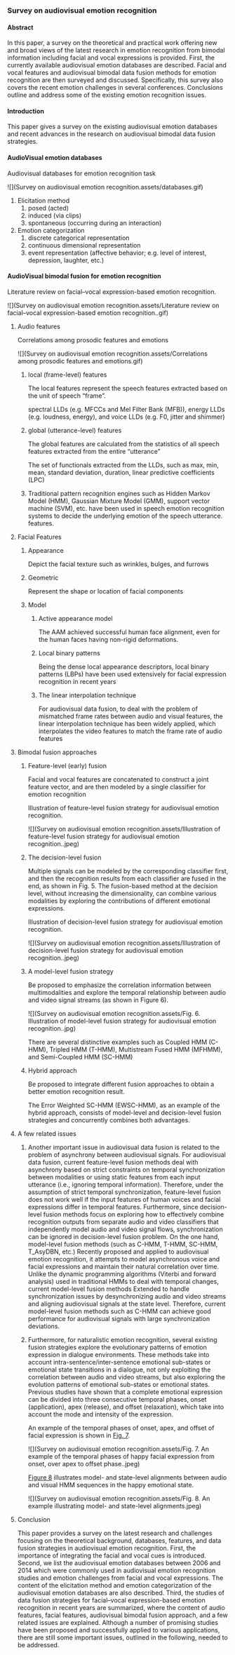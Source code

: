### Survey on audiovisual emotion recognition 

#### Abstract

In this paper, a survey on the theoretical and practical work offering new and broad views of the latest research in emotion recognition from bimodal information including facial and vocal expressions is provided. First, the currently available audiovisual emotion databases are described. Facial and vocal features and audiovisual bimodal data fusion methods for emotion recognition are then surveyed and discussed. Specifically, this survey also covers the recent emotion challenges in several conferences. Conclusions outline and address some of the existing emotion recognition issues.

#### Introduction

This paper gives a survey on the existing audiovisual emotion databases and recent advances in the research on audiovisual bimodal data fusion strategies.

#### AudioVisual emotion databases

Audiovisual databases for emotion recognition task

![](Survey on audiovisual emotion recognition.assets/databases.gif)

1. Elicitation method
   1. posed (acted)
   2. induced (via clips)
   3. spontaneous (occurring during an interaction)
2. Emotion categorization
   1. discrete categorical representation
   2. continuous dimensional representation
   3. event representation (affective behavior; e.g. level of interest, depression, laughter, etc.) 

#### AudioVisual bimodal fusion for emotion recognition

Literature review on facial–vocal expression-based emotion recognition.

![](Survey on audiovisual emotion recognition.assets/Literature review on facial–vocal expression-based emotion recognition..gif)

1. Audio features

   Correlations among prosodic features and emotions

   ![](Survey on audiovisual emotion recognition.assets/Correlations among prosodic features and emotions.gif)

   1. local (frame-level) features

      The local features represent the speech features extracted based on the unit of speech “frame”.

      spectral LLDs (e.g. MFCCs and Mel Filter Bank (MFB)), energy LLDs (e.g. loudness, energy), and voice LLDs (e.g. F0, jitter and shimmer)

   2. global (utterance-level) features

      The global features are calculated from the statistics of all speech features extracted from the entire “utterance” 

      The set of functionals extracted from the LLDs, such as max, min, mean, standard deviation, duration, linear predictive coefficients (LPC)

   3. Traditional pattern recognition engines such as Hidden Markov Model (HMM), Gaussian Mixture Model (GMM), support vector machine (SVM), etc. have been used in speech emotion recognition systems to decide the underlying emotion of the speech utterance. features.

2. Facial Features

   1. Appearance

       Depict the facial texture such as wrinkles, bulges, and furrows

   2. Geometric

      Represent the shape or location of facial components 

   3. Model

      1. Active appearance model 

         The AAM achieved successful human face alignment, even for the human faces having non-rigid deformations.

      2. Local binary patterns 

         Being the dense local appearance descriptors, local binary patterns (LBPs) have been used extensively for facial expression recognition in recent years

      3. The linear interpolation technique

         For audiovisual data fusion, to deal with the problem of mismatched frame rates between audio and visual features, the linear interpolation technique has been widely applied, which interpolates the video features to match the frame rate of audio features

3. Bimodal fusion approaches

   1. Feature-level (early) fusion

      Facial and vocal features are concatenated to construct a joint feature vector, and are then modeled by a single classifier for emotion recognition

      Illustration of feature-level fusion strategy for audiovisual emotion recognition.

      ![](Survey on audiovisual emotion recognition.assets/Illustration of feature-level fusion strategy for audiovisual emotion recognition..jpeg)

   2. The decision-level fusion

      Multiple signals can be modeled by the corresponding classifier first, and then the recognition results from each classifier are fused in the end, as shown in Fig. 5. The fusion-based method at the decision level, without increasing the dimensionality, can combine various modalities by exploring the contributions of different emotional expressions. 

       Illustration of decision-level fusion strategy for audiovisual emotion recognition.

      ![](Survey on audiovisual emotion recognition.assets/Illustration of decision-level fusion strategy for audiovisual emotion recognition..jpeg)

   3. A model-level fusion strategy

      Be proposed to emphasize the correlation information between multimodalities and explore the temporal relationship between audio and video signal streams (as shown in Figure 6).

      ![](Survey on audiovisual emotion recognition.assets/Fig. 6. Illustration of model-level fusion strategy for audiovisual emotion recognition..jpg)

      There are several distinctive examples such as Coupled HMM (C-HMM), Tripled HMM (T-HMM), Multistream Fused HMM (MFHMM), and Semi-Coupled HMM (SC-HMM)

   4. Hybrid approach

      Be proposed to integrate different fusion approaches to obtain a better emotion recognition result.

      The Error Weighted SC-HMM (EWSC-HMM), as an example of the hybrid approach, consists of model-level and decision-level fusion strategies and concurrently combines both advantages. 

4. A few related issues

   1. Another important issue in audiovisual data fusion is related to the problem of asynchrony between audiovisual signals. For audiovisual data fusion, current feature-level fusion methods deal with asynchrony based on strict constraints on temporal synchronization between modalities or using static features from each input utterance (i.e., ignoring temporal information). Therefore, under the assumption of strict temporal synchronization, feature-level fusion does not work well if the input features of human voices and facial expressions differ in temporal features. Furthermore, since decision-level fusion methods focus on exploring how to effectively combine recognition outputs from separate audio and video classifiers that independently model audio and video signal flows, synchronization can be ignored in decision-level fusion problem. On the one hand, model-level fusion methods (such as C-HMM, T-HMM, SC-HMM, T_AsyDBN, etc.) Recently proposed and applied to audiovisual emotion recognition, it attempts to model asynchronous voice and facial expressions and maintain their natural correlation over time. Unlike the dynamic programming algorithms (Viterbi and forward analysis) used in traditional HMMs to deal with temporal changes, current model-level fusion methods Extended to handle synchronization issues by desynchronizing audio and video streams and aligning audiovisual signals at the state level. Therefore, current model-level fusion methods such as C-HMM can achieve good performance for audiovisual signals with large synchronization deviations.

   2. Furthermore, for naturalistic emotion recognition, several existing fusion strategies explore the evolutionary patterns of emotion expression in dialogue environments. These methods take into account intra-sentence/inter-sentence emotional sub-states or emotional state transitions in a dialogue, not only exploiting the correlation between audio and video streams, but also exploring the evolution patterns of emotional sub-states or emotional states. Previous studies have shown that a complete emotional expression can be divided into three consecutive temporal phases, onset (application), apex (release), and offset (relaxation), which take into account the mode and intensity of the expression.

      An example of the temporal phases of onset, apex, and offset of facial expression is shown in [Fig. 7](https://proxy.library.spbu.ru:2158/core/journals/apsipa-transactions-on-signal-and-information-processing/article/survey-on-audiovisual-emotion-recognition-databases-features-and-data-fusion-strategies/5BA206CFFEC3BAE321842B8EB820E179#fig07).

      ![](Survey on audiovisual emotion recognition.assets/Fig. 7. An example of the temporal phases of happy facial expression from onset, over apex to offset phase..jpeg)

      [Figure 8](https://proxy.library.spbu.ru:2158/core/journals/apsipa-transactions-on-signal-and-information-processing/article/survey-on-audiovisual-emotion-recognition-databases-features-and-data-fusion-strategies/5BA206CFFEC3BAE321842B8EB820E179#fig08) illustrates model- and state-level alignments between audio and visual HMM sequences in the happy emotional state. 

      ![](Survey on audiovisual emotion recognition.assets/Fig. 8. An example illustrating model- and state-level alignments.jpeg)

5. Conclusion

   This paper provides a survey on the latest research and challenges focusing on the theoretical background, databases, features, and data fusion strategies in audiovisual emotion recognition. First, the importance of integrating the facial and vocal cues is introduced. Second, we list the audiovisual emotion databases between 2006 and 2014 which were commonly used in audiovisual emotion recognition studies and emotion challenges from facial and vocal expressions. The content of the elicitation method and emotion categorization of the audiovisual emotion databases are also described. Third, the studies of data fusion strategies for facial–vocal expression-based emotion recognition in recent years are summarized, where the content of audio features, facial features, audiovisual bimodal fusion approach, and a few related issues are explained. Although a number of promising studies have been proposed and successfully applied to various applications, there are still some important issues, outlined in the following, needed to be addressed.